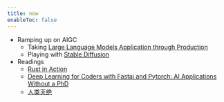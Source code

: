 ```yaml
---
title: now
enableToc: false
---
```


- Ramping up on AIGC
	- Taking [Large Language Models Application through Production](notes/Large%20Language%20Models%20Application%20through%20Production.md)
	- Playing with [Stable Diffusion](notes/Stable%20Diffusion.md)
- Readings
	- [Rust in Action](https://www.goodreads.com/book/show/58462468-rust-in-action)
	- [Deep Learning for Coders with Fastai and Pytorch: AI Applications Without a PhD](https://www.goodreads.com/book/show/50204643-deep-learning-for-coders-with-fastai-and-pytorch)
	- [人类灭绝](https://www.goodreads.com/book/show/150283051)